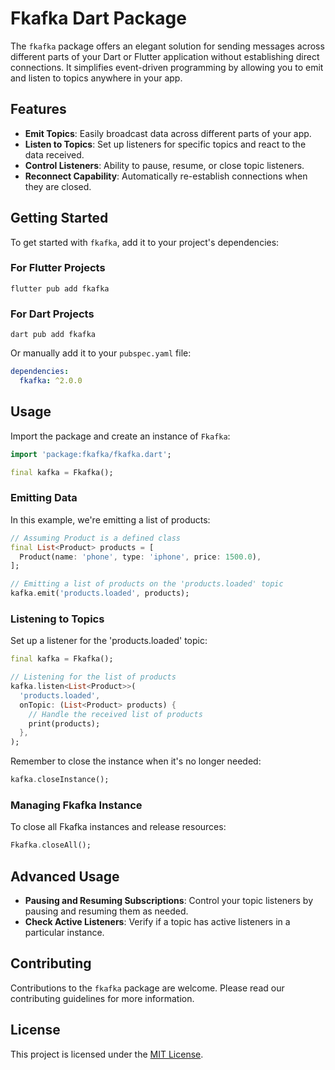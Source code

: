 # Fkafka Dart Package

The `fkafka` package offers an elegant solution for sending messages across different parts of your Dart or Flutter application without establishing direct connections. It simplifies event-driven programming by allowing you to emit and listen to topics anywhere in your app.

## Features

- **Emit Topics**: Easily broadcast data across different parts of your app.
- **Listen to Topics**: Set up listeners for specific topics and react to the data received.
- **Control Listeners**: Ability to pause, resume, or close topic listeners.
- **Reconnect Capability**: Automatically re-establish connections when they are closed.

## Getting Started

To get started with `fkafka`, add it to your project's dependencies:

### For Flutter Projects
```console
flutter pub add fkafka
```

### For Dart Projects
```console
dart pub add fkafka
```

Or manually add it to your `pubspec.yaml` file:

```yaml
dependencies:
  fkafka: ^2.0.0
```

## Usage

Import the package and create an instance of `Fkafka`:

```dart
import 'package:fkafka/fkafka.dart';

final kafka = Fkafka();
```

### Emitting Data

In this example, we're emitting a list of products:

```dart
// Assuming Product is a defined class
final List<Product> products = [
  Product(name: 'phone', type: 'iphone', price: 1500.0),
];

// Emitting a list of products on the 'products.loaded' topic
kafka.emit('products.loaded', products);
```

### Listening to Topics

Set up a listener for the 'products.loaded' topic:

```dart
final kafka = Fkafka();

// Listening for the list of products
kafka.listen<List<Product>>(
  'products.loaded',
  onTopic: (List<Product> products) {
    // Handle the received list of products
    print(products);
  },
);
```

Remember to close the instance when it's no longer needed:

```dart
kafka.closeInstance();
```

### Managing Fkafka Instance

To close all Fkafka instances and release resources:

```dart
Fkafka.closeAll();
```

## Advanced Usage

- **Pausing and Resuming Subscriptions**: Control your topic listeners by pausing and resuming them as needed.
- **Check Active Listeners**: Verify if a topic has active listeners in a particular instance.

## Contributing

Contributions to the `fkafka` package are welcome. Please read our contributing guidelines for more information.

## License

This project is licensed under the [MIT License](LICENSE).
